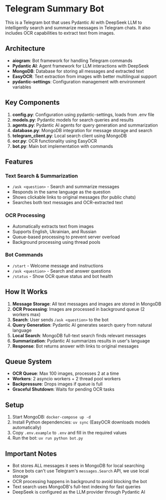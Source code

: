 # Telegram Summary Bot

This is a Telegram bot that uses Pydantic AI with DeepSeek LLM to intelligently search and summarize messages in Telegram chats. It also includes OCR capabilities to extract text from images.

## Architecture

- **aiogram**: Bot framework for handling Telegram commands
- **Pydantic AI**: Agent framework for LLM interactions with DeepSeek
- **MongoDB**: Database for storing all messages and extracted text
- **EasyOCR**: Text extraction from images with better multilingual support
- **pydantic-settings**: Configuration management with environment variables

## Key Components

1. **config.py**: Configuration using pydantic-settings, loads from .env file
2. **models.py**: Pydantic models for search queries and results
3. **agents.py**: Pydantic AI agents for query generation and summarization
4. **database.py**: MongoDB integration for message storage and search
5. **telegram_client.py**: Local search client using MongoDB
6. **ocr.py**: OCR functionality using EasyOCR
7. **bot.py**: Main bot implementation with commands

## Features

### Text Search & Summarization
- `/ask <question>` - Search and summarize messages
- Responds in the same language as the question
- Shows clickable links to original messages (for public chats)
- Searches both text messages and OCR-extracted text

### OCR Processing
- Automatically extracts text from images
- Supports English, Ukrainian, and Russian
- Queue-based processing to prevent server overload
- Background processing using thread pools

### Bot Commands
- `/start` - Welcome message and instructions
- `/ask <question>` - Search and answer questions
- `/status` - Show OCR queue status and bot health

## How It Works

1. **Message Storage**: All text messages and images are stored in MongoDB
2. **OCR Processing**: Images are processed in background queue (2 workers max)
3. **Search**: User sends `/ask <question>` to the bot
4. **Query Generation**: Pydantic AI generates search query from natural language
5. **Local Search**: MongoDB full-text search finds relevant messages
6. **Summarization**: Pydantic AI summarizes results in user's language
7. **Response**: Bot returns answer with links to original messages

## Queue System

- **OCR Queue**: Max 100 images, processes 2 at a time
- **Workers**: 2 asyncio workers + 2 thread pool workers
- **Backpressure**: Drops images if queue is full
- **Graceful Shutdown**: Waits for pending OCR tasks

## Setup

1. Start MongoDB: `docker-compose up -d`
2. Install Python dependencies: `uv sync` (EasyOCR downloads models automatically)
3. Copy `.env.example` to `.env` and fill in the required values
4. Run the bot: `uv run python bot.py`

## Important Notes

- Bot stores ALL messages it sees in MongoDB for local searching
- Since bots can't use Telegram's `messages.Search` API, we use local storage
- OCR processing happens in background to avoid blocking the bot
- Text search uses MongoDB's full-text indexing for fast queries
- DeepSeek is configured as the LLM provider through Pydantic AI